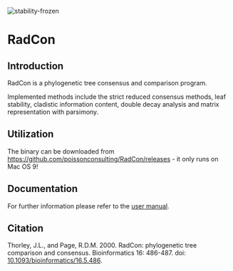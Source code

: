 ![stability-frozen](https://img.shields.io/badge/stability-locked-blue.svg)

RadCon
=========

Introduction
-------------

RadCon is a phylogenetic tree consensus and comparison program.

Implemented methods include the strict reduced consensus methods, leaf stability, cladistic information content, double decay analysis and matrix representation with parsimony.

Utilization
-----------

The binary can be downloaded from <https://github.com/poissonconsulting/RadCon/releases> - it only runs on Mac OS 9!

Documentation
------------

For further information please refer to the [user manual](http://www.poissonconsulting.ca/radcon).

Citation
--------

Thorley, J.L., and Page, R.D.M. 2000. RadCon: phylogenetic tree comparison and consensus. Bioinformatics 16: 486-487. doi: [10.1093/bioinformatics/16.5.486](http://bioinformatics.oxfordjournals.org/cgi/doi/10.1093/bioinformatics/16.5.486).
